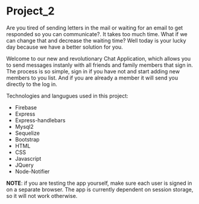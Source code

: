 # Project_2
Are you tired of sending letters in the mail or waiting for an email to get responded so you can communicate?. It takes too much time.
What if we can change that and decrease the waiting time? Well today is your lucky day because we have a better solution for you.

Welcome to our new and revolutionary Chat Application, which allows you to send messages instanly with all friends and family members that sign in.
The process is so simple, sign in if you have not and start adding new members to you list. And if you are already a member it will send you directly to the log in.

Technologies and langugues used in this project:

* Firebase
* Express
* Express-handlebars
* Mysql2
* Sequelize
* Bootstrap
* HTML
* CSS
* Javascript
* JQuery
* Node-Notifier

<b>NOTE</b>: if you are testing the app yourself, make sure each user is signed in on a separate browser. The app is currently dependent on session storage, so it will not work otherwise.